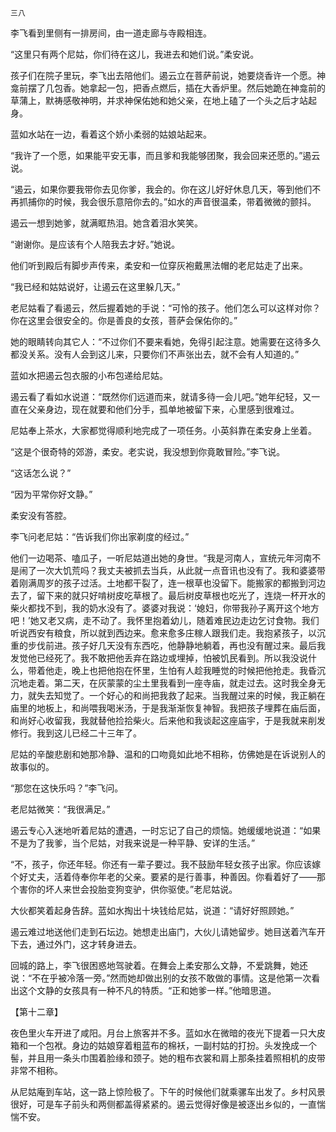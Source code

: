     三八 

   李飞看到里侧有一排房间，由一道走廊与寺殿相连。

   “这里只有两个尼姑，你们待在这儿，我进去和她们说。”柔安说。

   孩子们在院子里玩，李飞出去陪他们。遏云立在菩萨前说，她要烧香许一个愿。神龛前摆了几包香。她拿起一包，把香点燃后，插在大香炉里。然后她跪在神龛前的草蒲上，默祷感敬神明，并求神保佑她和她父亲，在地上磕了一个头之后才站起身。

   蓝如水站在一边，看着这个娇小柔弱的姑娘站起来。

   “我许了一个愿，如果能平安无事，而且爹和我能够团聚，我会回来还愿的。”遏云说。

   “遏云，如果你要我带你去见你爹，我会的。你在这儿好好休息几天，等到他们不再抓捕你的时候，我会很乐意陪你去的。”如水的声音很温柔，带着微微的颤抖。

   遏云一想到她爹，就满眶热泪。她含着泪水笑笑。

   “谢谢你。是应该有个人陪我去才好。”她说。

   他们听到殿后有脚步声传来，柔安和一位穿灰袍戴黑法帽的老尼姑走了出来。

   “我已经和姑姑说好，让遏云在这里躲几天。”

   老尼姑看了看遏云，然后握着她的手说：“可怜的孩子。他们怎么可以这样对你？你在这里会很安全的。你是善良的女孩，菩萨会保佑你的。”

   她的眼睛转向其它人：“不过你们不要来看她，免得引起注意。她需要在这待多久都没关系。没有人会到这儿来，只要你们不声张出去，就不会有人知道的。”

   蓝如水把遏云包衣服的小布包递给尼姑。

   遏云看了看如水说道：“既然你们远道而来，就请多待一会儿吧。”她年纪轻，又一直在父亲身边，现在就要和他们分手，孤单地被留下来，心里感到很难过。

   尼姑奉上茶水，大家都觉得顺利地完成了一项任务。小英斜靠在柔安身上坐着。

   “这是个很奇特的郊游，柔安。老实说，我没想到你竟敢冒险。”李飞说。

   “这话怎么说？”

   “因为平常你好文静。”

   柔安没有答腔。

   李飞问老尼姑：“告诉我们你出家剃度的经过。”

   他们一边喝茶、嗑瓜子，一听尼姑道出她的身世。“我是河南人，宣统元年河南不是闹了一次大饥荒吗？我丈夫被抓去当兵，从此就一点音讯也没有了。我和婆婆带着刚满周岁的孩子过活。土地都干裂了，连一根草也没留下。能搬家的都搬到河边去了，留下来的就只好啃树皮吃草根了。最后树皮草根也吃光了，连烧一杯开水的柴火都找不到，我的奶水没有了。婆婆对我说：‘媳妇，你带我孙子离开这个地方吧！’她又老又病，走不动了。我怀里抱着幼儿，随着难民边走边乞讨食物。我们听说西安有粮食，所以就到西边来。愈来愈多庄稼人跟我们走。我抱紧孩子，以沉重的步伐前进。孩子好几天没有东西吃，他静静地躺着，再也没有醒过来。最后我发觉他已经死了。我不敢把他丢弃在路边或埋掉，怕被饥民看到。所以我没说什么，带着他走，晚上也把他抱在怀里，生怕有人趁我睡觉的时候把他抢走。我昏沉沉地走着。第二天，在灰蒙蒙的尘土里我看到一座寺庙，就走过去。这时我全身无力，就失去知觉了。一个好心的和尚把我救了起来。当我醒过来的时候，我正躺在庙里的地板上，和尚喂我喝米汤，于是我渐渐恢复神智。我把孩子埋葬在庙后面，和尚好心收留我，我就替他捡拾柴火。后来他和我谈起这座庙宇，于是我就来削发修行。我到这儿已经二十三年了。

   尼姑的辛酸悲剧和她那冷静、温和的口吻竟如此地不相称，仿佛她是在诉说别人的故事似的。

   “那您在这快乐吗？”李飞问。

   老尼姑微笑：“我很满足。”

   遏云专心入迷地听着尼姑的遭遇，一时忘记了自己的烦恼。她缓缓地说道：“如果不是为了我爹，当个尼姑，对我来说是一种平静、安详的生活。”

   “不，孩子，你还年轻。你还有一辈子要过。我不鼓励年轻女孩子出家。你应该嫁个好丈夫，活着侍奉你年老的父亲。要紧的是行善事，种善因。你看着好了——那个害你的坏人来世会投胎变狗变驴，供你驱使。”老尼姑说。

   大伙都笑着起身告辞。蓝如水掏出十块钱给尼姑，说道：“请好好照顾她。”

   遏云难过地送他们走到石坛边。她想走出庙门，大伙儿请她留步。她目送着汽车开下去，通过外门，这才转身进去。

   回城的路上，李飞很困惑地驾驶着。在舞会上柔安那么文静，不爱跳舞，她还说：“不在乎被冷落一旁。”然而她却做出别的女孩不敢做的事情。这是他第一次看出这个文静的女孩具有一种不凡的特质。“正和她爹一样。”他暗思道。

   【第十二章】

   夜色里火车开进了咸阳。月台上旅客并不多。蓝如水在微暗的夜光下提着一只大皮箱和一个包袱。身边的姑娘穿着粗蓝布的棉袄，一副村姑的打扮。头发挽成一个髻，并且用一条头巾围着脸缘和颈子。她的粗布衣裳和肩上那条挂着照相机的皮带非常不相称。

   从尼姑庵到车站，这一路上惊险极了。下午的时候他们就乘骡车出发了。乡村风景很好，可是车子前头和两侧都盖得紧紧的。遏云觉得好像是被逐出乡似的，一直惴惴不安。

